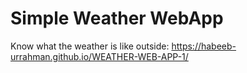 # Simple Weather WebApp

Know what the weather is like outside: https://habeeb-urrahman.github.io/WEATHER-WEB-APP-1/
